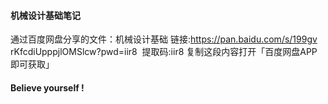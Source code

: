 #### 机械设计基础笔记

    

通过百度网盘分享的文件：机械设计基础
链接:https://pan.baidu.com/s/199gv
rKfcdiUpppjlOMSlcw?pwd=iir8 
提取码:iir8
复制这段内容打开「百度网盘APP 即可获取」
    
#### Believe yourself !
